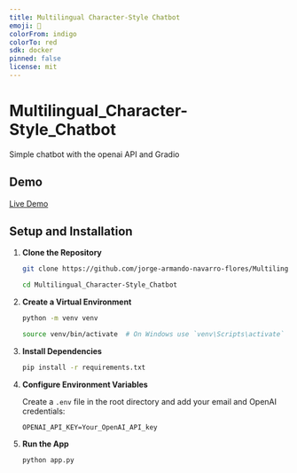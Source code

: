 ```yaml
---
title: Multilingual Character-Style Chatbot
emoji: 🏢
colorFrom: indigo
colorTo: red
sdk: docker
pinned: false
license: mit
---
```


# Multilingual_Character-Style_Chatbot

Simple chatbot with the openai API and Gradio

## Demo

[Live Demo](https://huggingface.co/spaces/JanfNavf/Multilingual_Character-Style_Chatbot)

## Setup and Installation

1. **Clone the Repository**

   ```sh
   git clone https://github.com/jorge-armando-navarro-flores/Multilingual_Character-Style_Chatbot.git

   cd Multilingual_Character-Style_Chatbot
   ```

2. **Create a Virtual Environment**

   ```sh
   python -m venv venv

   source venv/bin/activate  # On Windows use `venv\Scripts\activate`
   ```

3. **Install Dependencies**

   ```sh
   pip install -r requirements.txt
   ```

4. **Configure Environment Variables**

   Create a `.env` file in the root directory and add your email and OpenAI credentials:

   ```env
   OPENAI_API_KEY=Your_OpenAI_API_key
   ```

5. **Run the App**

   ```sh
   python app.py
   ```
